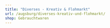 ```yaml
---
title: "Diverses - Kreativ & Flohmarkt"
url: /augsburg/diverses-kreativ-und-flohmarkt/
shop: Gebrauchtwaren
---
```

